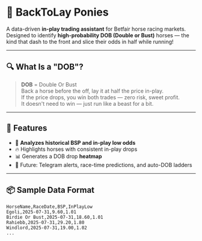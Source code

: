 # 🐎 BackToLay Ponies

A data-driven **in-play trading assistant** for Betfair horse racing markets.  
Designed to identify **high-probability DOB (Double or Bust)** horses — the kind that dash to the front and slice their odds in half while running!

---

## 🔍 What Is a "DOB"?

> **DOB** = Double Or Bust  
Back a horse before the off, lay it at half the price in-play.  
If the price drops, you win both trades — zero risk, sweet profit.  
It doesn't need to win — just run like a beast for a bit.

---

## 🚀 Features

- 🧠 **Analyzes historical BSP and in-play low odds**
- 🔥 Highlights horses with consistent in-play drops
- 📊 Generates a DOB drop **heatmap**
- 🧪 Future: Telegram alerts, race-time predictions, and auto-DOB ladders

---

## 📦 Sample Data Format

```csv
HorseName,RaceDate,BSP,InPlayLow
Egoli,2025-07-31,9.60,1.01
Birdie Or Bust,2025-07-31,18.60,1.01
Rahiebb,2025-07-31,29.20,1.80
Windlord,2025-07-31,19.00,1.02
...


